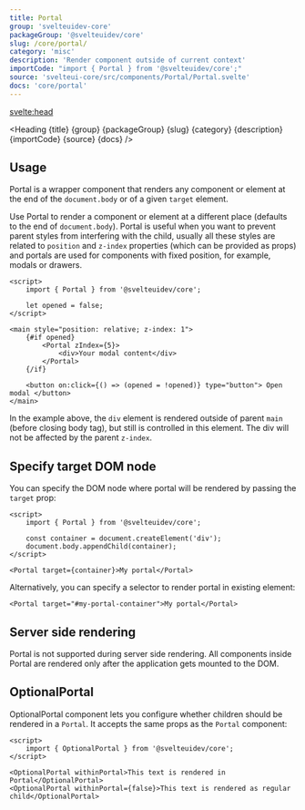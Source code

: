 ```yaml
---
title: Portal
group: 'svelteuidev-core'
packageGroup: '@svelteuidev/core'
slug: /core/portal/
category: 'misc'
description: 'Render component outside of current context'
importCode: "import { Portal } from '@svelteuidev/core';"
source: 'svelteui-core/src/components/Portal/Portal.svelte'
docs: 'core/portal'
---
```


<script>
	import { Heading } from "$lib/components";
</script>

<svelte:head>
  <title>{title} - SvelteUI</title>
</svelte:head>

<Heading {title} {group} {packageGroup} {slug} {category} {description} {importCode} {source} {docs} />

## Usage

Portal is a wrapper component that renders any component or element at the end of the `document.body` or of a given `target` element.

Use Portal to render a component or element at a different place (defaults to the end of `document.body`). Portal is useful when you want to prevent parent styles from interfering with the child, usually all these styles are related to `position` and `z-index` properties (which can be provided as props) and portals are used for components with fixed position, for example, modals or drawers.

```svelte
<script>
	import { Portal } from '@svelteuidev/core';

	let opened = false;
</script>

<main style="position: relative; z-index: 1">
	{#if opened}
		<Portal zIndex={5}>
			<div>Your modal content</div>
		</Portal>
	{/if}

	<button on:click={() => (opened = !opened)} type="button"> Open modal </button>
</main>
```

In the example above, the `div` element is rendered outside of parent `main` (before closing body tag), but still is controlled in this element. The div will not be affected by the parent `z-index`.

## Specify target DOM node

You can specify the DOM node where portal will be rendered by passing the `target` prop:

```svelte
<script>
	import { Portal } from '@svelteuidev/core';

	const container = document.createElement('div');
	document.body.appendChild(container);
</script>

<Portal target={container}>My portal</Portal>
```

Alternatively, you can specify a selector to render portal in existing element:

```svelte
<Portal target="#my-portal-container">My portal</Portal>
```

## Server side rendering

Portal is not supported during server side rendering. All components inside Portal are rendered only after the application gets mounted to the DOM.

## OptionalPortal

OptionalPortal component lets you configure whether children should be rendered in a `Portal`. It accepts the same props as the `Portal` component:

```svelte
<script>
	import { OptionalPortal } from '@svelteuidev/core';
</script>

<OptionalPortal withinPortal>This text is rendered in Portal</OptionalPortal>
<OptionalPortal withinPortal={false}>This text is rendered as regular child</OptionalPortal>
```
